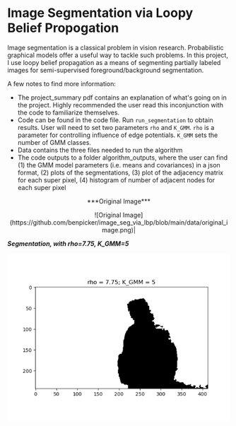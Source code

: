 # Image Segmentation via Loopy Belief Propogation 

Image segmentation is a classical problem in vision research. Probabilistic graphical models offer a useful way to tackle such problems. In this project, I use loopy belief propagation as a means of segmenting partially labeled images for semi-supervised foreground/background segmentation. 

A few notes to find more information: 

- The project_summary pdf contains an explanation of what's going on in the project. Highly recommended the user read this inconjunction with the code to familiarize themselves. 
- Code can be found in the code file. Run `run_segmentation` to obtain results. User will need to set two parameters `rho` and `K_GMM`. `rho` is a parameter for controlling influence of edge potentials. `K_GMM` sets the number of GMM classes.  
- Data contains the three files needed to run the algorithm 
- The code outputs to a folder algorithm_outputs, where the user can find (1) the GMM model parameters (i.e. means and covariances) in a json format, (2) plots of the segmentations, (3) plot of the adjacency matrix for each super pixel, (4) histogram of number of adjacent nodes for each super pixel


<p align = "center">
	***Original Image***
</p>
<p align = "center">
![Original Image](https://github.com/benpicker/image_seg_via_lbp/blob/main/data/original_image.png)|
</p>

<b>***Segmentation, with rho=7.75, K_GMM=5***</b>


![rho = 7.75, K_GMM = 5](https://github.com/benpicker/image_seg_via_lbp/blob/main/algorithm_outputs/segmented_img_rho_7_75_K_GMM_5.png)



